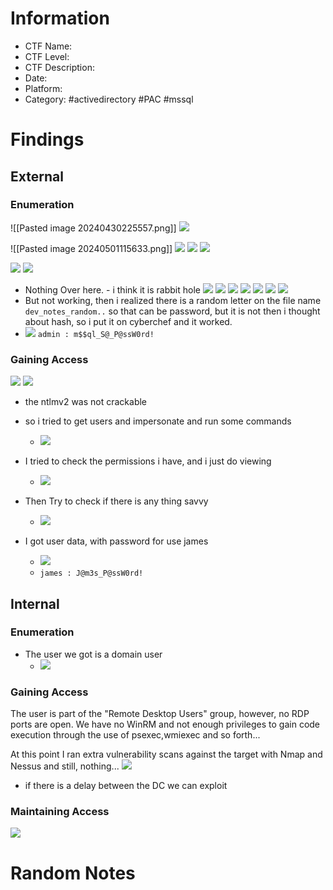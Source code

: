 # Information
- CTF Name: 
- CTF Level:
- CTF Description: 
- Date: 
- Platform: 
- Category: #activedirectory #PAC #mssql

# Findings

## External
### Enumeration
<!--⚠️Imgur upload failed, check dev console-->
![[Pasted image 20240430225557.png]]
![](https://i.imgur.com/xZf8piM.png)
<!--⚠️Imgur upload failed, check dev console-->
![[Pasted image 20240501115633.png]]
![](https://i.imgur.com/CFttM14.png)
![](https://i.imgur.com/5rnmBoE.png)
![](https://i.imgur.com/M2OebTO.png)

![](https://i.imgur.com/oonoUib.png)
![](https://i.imgur.com/gtentcE.png)
- Nothing Over here. - i think it is rabbit hole
![](https://i.imgur.com/pjBjzwJ.png)
![](https://i.imgur.com/EnjoTJE.png)
![](https://i.imgur.com/rDiWVSX.png)
![](https://i.imgur.com/wySibwY.png)
![](https://i.imgur.com/mDAVsFm.png)
![](https://i.imgur.com/xdp1BXk.png)
![](https://i.imgur.com/NpMhI71.png)
- But not working, then i realized there is a random letter on the file name `dev_notes_random..` so that can be password, but it is not then i thought about hash, so i put it on cyberchef and it worked.
- ![](https://i.imgur.com/j0irq06.png)
` admin : m$$ql_S@_P@ssW0rd! `

### Gaining Access
![](https://i.imgur.com/xNpL7UI.png)
![](https://i.imgur.com/fBDxyuY.png)
- the ntlmv2 was not crackable
- so i tried to get users and impersonate and run some commands
	- ![](https://i.imgur.com/8JAcKrq.png)
- I tried to check the permissions i have, and i just do viewing 
	- ![](https://i.imgur.com/znEW4oC.png)

- Then Try to check if there is any thing savvy
	- ![](https://i.imgur.com/0AOQVq9.png)

- I got user data, with password for use james
	- ![](https://i.imgur.com/O3gZvIA.png)
	- ` james : J@m3s_P@ssW0rd! `
## Internal
### Enumeration
- The user we got is a domain user
	- ![](https://i.imgur.com/spwMznE.png)
### Gaining Access
The user is part of the "Remote Desktop Users" group, however, no RDP ports are open. We have no WinRM and not enough privileges to gain code execution through the use of psexec,wmiexec and so forth...

At this point I ran extra vulnerability scans against the target with Nmap and Nessus and still, nothing...
![](https://i.imgur.com/s0BOnLl.png)
- if there is a delay between the DC we can exploit
### Maintaining Access
![](https://i.imgur.com/83BkmKZ.png)
# Random Notes
